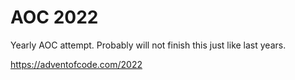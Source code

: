 # AOC 2022

Yearly AOC attempt. Probably will not finish this just like last years.

https://adventofcode.com/2022
